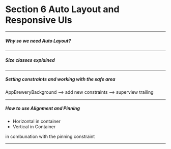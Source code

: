 <h1>Section 6 Auto Layout and Responsive UIs</h1>

---

<h5>Why so we need Auto Layout?</h5>

---

<h5>Size classes explained</h5>

---

<h5>Setting constraints and working with the safe area</h5>

AppBreweryBackground --> add new constraints --> superview trailing

---

<h5>How to use Alignment and Pinning</h5>

- Horizontal in container
- Vertical in Container

in combunation with the pinning constraint

---
